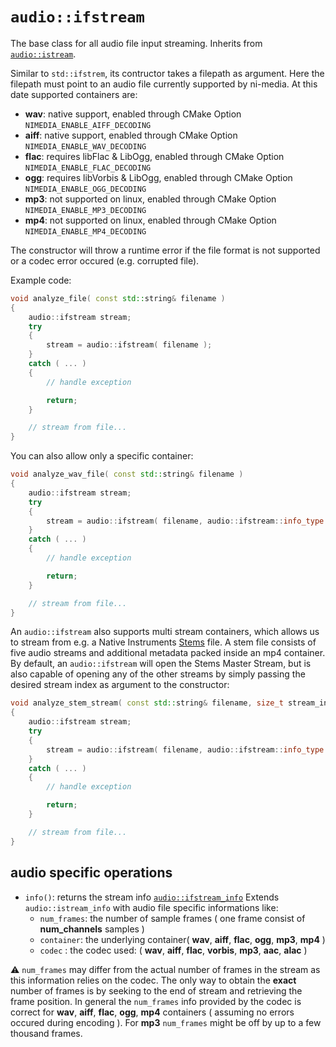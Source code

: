 # `audio::ifstream`

The base class for all audio file input streaming. Inherits from [`audio::istream`](istream.md).

Similar to `std::ifstrem`, its contructor takes a filepath as argument. Here the filepath must point to an audio file currently supported by ni-media. At this date supported containers are:
 - **wav**: native support, enabled through CMake Option `NIMEDIA_ENABLE_AIFF_DECODING`
 - **aiff**: native support, enabled through CMake Option `NIMEDIA_ENABLE_WAV_DECODING`
 - **flac**: requires libFlac & LibOgg, enabled through CMake Option `NIMEDIA_ENABLE_FLAC_DECODING`
 - **ogg**: requires libVorbis & LibOgg, enabled through CMake Option `NIMEDIA_ENABLE_OGG_DECODING`
 - **mp3**: not supported on linux, enabled through CMake Option `NIMEDIA_ENABLE_MP3_DECODING`
 - **mp4**: not supported on linux, enabled through CMake Option `NIMEDIA_ENABLE_MP4_DECODING`

The constructor will throw a runtime error if the file format is not supported or a codec error occured (e.g. corrupted file).

Example code:

```cpp
void analyze_file( const std::string& filename )
{
    audio::ifstream stream;
    try
    {
        stream = audio::ifstream( filename );
    }
    catch ( ... )
    {
        // handle exception

        return;
    }

    // stream from file...
}
```

You can also allow only a specific container:

```cpp
void analyze_wav_file( const std::string& filename )
{
    audio::ifstream stream;
    try
    {
        stream = audio::ifstream( filename, audio::ifstream::info_type::container_type::wav );
    }
    catch ( ... )
    {
        // handle exception

        return;
    }

    // stream from file...
}
```

An `audio::ifstream` also supports multi stream containers, which allows us to stream from e.g. a Native Instruments [Stems](https://www.native-instruments.com/en/specials/stems/) file. A stem file consists of five audio streams and additional metadata packed inside an mp4 container.
By default, an `audio::ifstream` will open the Stems Master Stream, but is also capable of opening any of the other streams by simply passing the desired stream index as argument to the constructor:

```cpp
void analyze_stem_stream( const std::string& filename, size_t stream_index )
{
    audio::ifstream stream;
    try
    {
        stream = audio::ifstream( filename, audio::ifstream::info_type::container_type::mp4, stream_index );
    }
    catch ( ... )
    {
        // handle exception

        return;
    }

    // stream from file...
}
```

## audio specific operations

- `info()`: returns the stream info [`audio::ifstream_info`](../inc/ni/media/audio/ifstream_info.h)
  Extends `audio::istream_info` with audio file specific informations like:
     + `num_frames`: the number of sample frames ( one frame consist of **num_channels** samples )
     + `container`: the underlying container( **wav**, **aiff**, **flac**, **ogg**, **mp3**, **mp4** )
     + `codec` : the codec used: (  **wav**, **aiff**, **flac**, **vorbis**, **mp3**, **aac**, **alac** )

⚠️ `num_frames` may differ from the actual number of frames in the stream as this information relies on the codec. 
The only way to obtain the **exact** number of frames is by seeking to the end of stream and retrieving the frame position. 
In general the `num_frames` info provided by the codec is correct for **wav**, **aiff**, **flac**, **ogg**, **mp4** containers ( assuming no errors occured during encoding ). For **mp3** `num_frames` might be off by up to a few thousand frames. 
